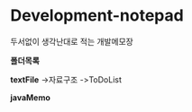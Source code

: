 # Development-notepad
두서없이 생각난대로 적는 개발메모장

**폴더목록**

**textFile**
  ->자료구조
  ->ToDoList
  
**javaMemo**
